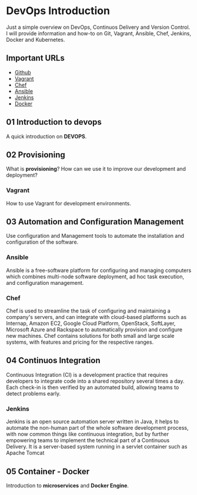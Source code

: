 # DevOps Introduction

Just a simple overview on DevOps, Continuos Delivery and Version Control. I will provide information and how-to on Git, Vagrant, Ansible, Chef, Jenkins, Docker and Kubernetes.

## Important URLs

* [Github](http://www.github.com)
* [Vagrant](https://www.vagrantup.com/)
* [Chef](http://www.chef.io)
* [Ansible](http://www.ansible.com)
* [Jenkins](https://jenkins-ci.org/)
* [Docker](https://www.docker.com/)

## 01 Introduction to devops

A quick introduction on **DEVOPS**.

## 02 Provisioning

What is **provisioning**? How can we use it to improve our development and deployment?

### Vagrant

How to use Vagrant for development environments.

## 03 Automation and Configuration Management

Use configuration and Management tools to automate the installation and configuration of the software.

### Ansible

Ansible is a free-software platform for configuring and managing computers which combines multi-node software deployment, ad hoc task execution, and configuration management.

### Chef

Chef is used to streamline the task of configuring and maintaining a company's servers, and can integrate with cloud-based platforms such as Internap, Amazon EC2, Google Cloud Platform, OpenStack, SoftLayer, Microsoft Azure and Rackspace to automatically provision and configure new machines. Chef contains solutions for both small and large scale systems, with features and pricing for the respective ranges.

## 04 Continuos Integration

Continuous Integration (CI) is a development practice that requires developers to integrate code into a shared repository several times a day. Each check-in is then verified by an automated build, allowing teams to detect problems early.

### Jenkins

Jenkins is an open source automation server written in Java, it helps to automate the non-human part of the whole software development process, with now common things like continuous integration, but by further empowering teams to implement the technical part of a Continuous Delivery. It is a server-based system running in a servlet container such as Apache Tomcat

## 05 Container - Docker

Introduction to **microservices** and **Docker Engine**.
